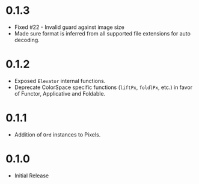 # 0.1.3

* Fixed #22 - Invalid guard against image size
* Made sure format is inferred from all supported file extensions for auto decoding.

# 0.1.2

* Exposed `Elevator` internal functions.
* Deprecate ColorSpace specific functions (`liftPx`, `foldlPx`, etc.) in favor of Functor,
  Applicative and Foldable.

# 0.1.1

* Addition of `Ord` instances to Pixels.

# 0.1.0

* Initial Release

